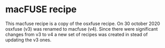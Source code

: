 # macFUSE recipe
This macfuse recipe is a copy of the osxfuse recipe. On 30 october 2020 osxfuse (v3) was renamed to macfuse (v4). Since there were significant changes from v3 to v4 a new set of recipes was created in stead of updating the v3 ones.
